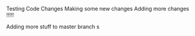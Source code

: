 Testing Code Changes
Making some new changes
Adding more changes
!!!!!


Adding more stuff to master branch
s
